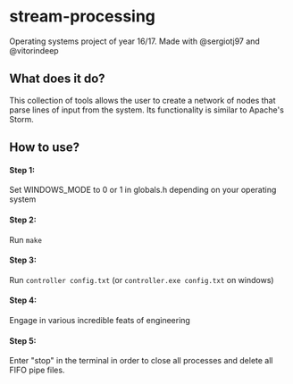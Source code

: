 # stream-processing
 Operating systems project of year 16/17. Made with @sergiotj97 and @vitorindeep

## What does it do?

 This collection of tools allows the user to create a network of nodes that parse lines of input from the system. Its functionality is similar to Apache's Storm.

 ## How to use?

 #### Step 1:
 Set WINDOWS_MODE to 0 or 1 in globals.h depending on your operating system

 #### Step 2:
 Run `make`

 #### Step 3:
 Run `controller config.txt` (or `controller.exe config.txt` on windows)

 #### Step 4:
 Engage in various incredible feats of engineering

 #### Step 5:
 Enter "stop" in the terminal in order to close all processes and delete all FIFO pipe files.

